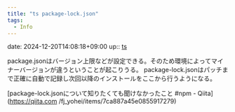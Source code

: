 ```yaml
---
title: "ts package-lock.json"
tags:
  - Info
---
```


date: 2024-12-20T14:08:18+09:00
up:: [ts](../Bar/Program/JavaScript%20and%20TypeScript.md)

package.jsonはバージョン上限などが設定できる。そのため環境によってマイナーバージョンが違うということが起こりうる。
package-lock.jsonはパッチまで正確に自動で記録し次回以降のインストールをここから行うようになる。

[package-lock.jsonについて知りたくても聞けなかったこと #npm - Qiita](https://qiita.com
/fj_yohei/items/7ca887a45e0855917279)